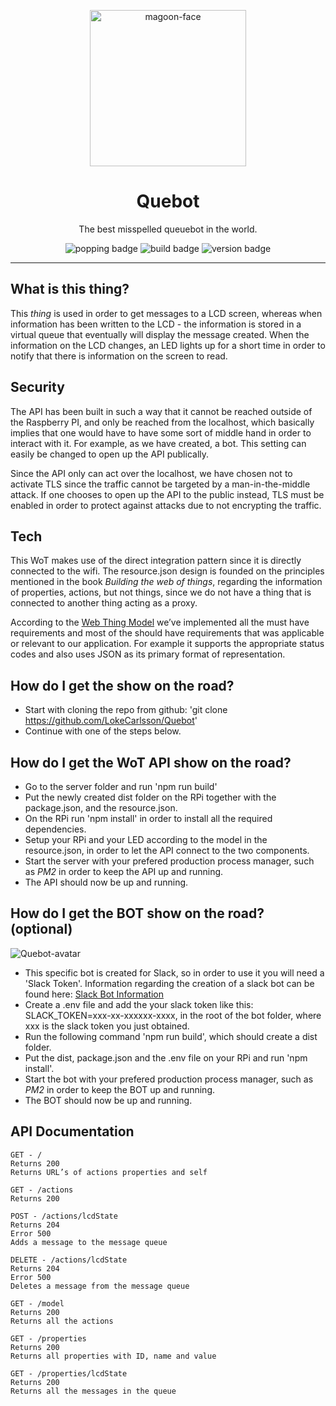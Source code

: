 <p align="center">
  <img alt='magoon-face' src='https://user-images.githubusercontent.com/14088342/30803493-14302666-a1ea-11e7-9eb4-5200db146cbe.png' width='250'/>
  <h1 align="center">Quebot</h1>
  <p align="center">The best misspelled queuebot in the world.</p>
  <p align="center">
    <img alt='popping badge' src='https://img.shields.io/badge/mode-skynet-green.svg?style=flat-square' />
    <img alt='build badge' src='https://img.shields.io/badge/build-passing-green.svg?style=flat-square' />
    <img alt='version badge' src='https://img.shields.io/badge/version-1.0.0-blue.svg?style=flat-square' />
  </p>
</div>
<hr>  

## What is this thing?
This *thing* is used in order to get messages to a LCD screen, whereas when information has been written to the LCD - the information is stored in a virtual queue that eventually will display the message created. When the information on the LCD changes, an LED lights up for a short time in order to notify that there is information on the screen to read.

## Security
The API has been built in such a way that it cannot be reached outside of the Raspberry PI, and only be reached from the localhost, which basically implies that one would have to have some sort of middle hand in order to interact with it. For example, as we have created, a bot. This setting can easily be changed to open up the API publically. 

Since the API only can act over the localhost, we have chosen not to activate TLS since the traffic cannot be targeted by a man-in-the-middle attack. If one chooses to open up the API to the public instead, TLS must be enabled in order to protect against attacks due to not encrypting the traffic.

## Tech
This WoT makes use of the direct integration pattern since it is directly connected to the wifi. The resource.json design is founded on the principles mentioned in the book *Building the web of things*, regarding the information of properties, actions, but not things, since we do not have a thing that is connected to another thing acting as a proxy.

According to the [Web Thing Model](https://www.w3.org/Submission/wot-model/) we’ve implemented all the must have requirements and most of the should have requirements that was applicable or relevant to our application. For example it supports the appropriate status codes and also uses JSON as its primary format of representation.

## How do I get the show on the road?
* Start with cloning the repo from github: 'git clone https://github.com/LokeCarlsson/Quebot'
* Continue with one of the steps below.

## How do I get the WoT API show on the road?
* Go to the server folder and run 'npm run build'
* Put the newly created dist folder on the RPi together with the package.json, and the resource.json.
* On the RPi run 'npm install' in order to install all the required dependencies. 
* Setup your RPi and your LED according to the model in the resource.json, in order to let the API connect to the two components.
* Start the server with your prefered production process manager, such as *PM2* in order to keep the API up and running.
* The API should now be up and running.

## How do I get the BOT show on the road? (optional)
![Quebot-avatar](http://i.imgur.com/Xe4Pc5P.png)
* This specific bot is created for Slack, so in order to use it you will need a 'Slack Token'. Information regarding the creation of a slack bot can be found here: [Slack Bot Information](https://api.slack.com/bot-users)
* Create a .env file and add the your slack token like this: SLACK_TOKEN=xxx-xx-xxxxxx-xxxx, in the root of the bot folder, where xxx is the slack token you just obtained.
* Run the following command 'npm run build', which should create a dist folder. 
* Put the dist, package.json and the .env file on your RPi and run 'npm install'.
* Start the bot with your prefered production process manager, such as *PM2* in order to keep the BOT up and running.
* The BOT should now be up and running.

## API Documentation

    GET - /
    Returns 200
    Returns URL’s of actions properties and self

    GET - /actions
    Returns 200

    POST - /actions/lcdState
    Returns 204
    Error 500
    Adds a message to the message queue

    DELETE - /actions/lcdState
    Returns 204
    Error 500
    Deletes a message from the message queue

    GET - /model
    Returns 200
    Returns all the actions

    GET - /properties
    Returns 200
    Returns all properties with ID, name and value

    GET - /properties/lcdState
    Returns 200
    Returns all the messages in the queue

